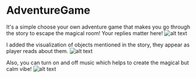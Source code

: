 # AdventureGame
It's a simple choose your own adventure game that makes you go through the story to escape the magical room! Your replies matter here! 
![alt text](https://github.com/Alima2104/racing-game/blob/main/Assets/Resources/ss0.png?raw=true)

I added the visualization of objects mentioned in the story, they appear as player reads about them.
![alt text](https://github.com/Alima2104/racing-game/blob/main/Assets/Resources/ss1.png?raw=true)

Also, you can turn on and off music which helps to create the magical but calm vibe!
![alt text](https://github.com/Alima2104/racing-game/blob/main/Assets/Resources/ss2.png?raw=true)
